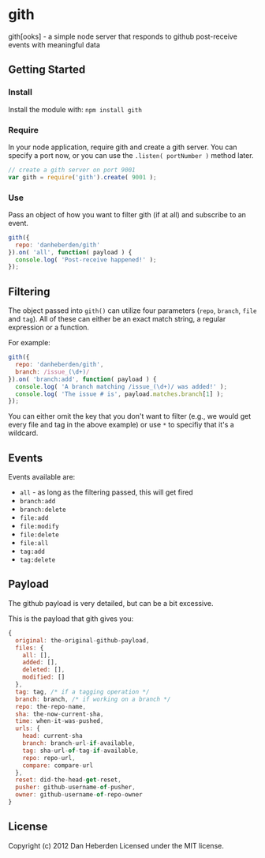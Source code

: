 # gith

gith[ooks] - a simple node server that responds to github post-receive events with meaningful data

## Getting Started

### Install

Install the module with: `npm install gith`

### Require

In your node application, require gith and create a gith server. You can specify a port now, or 
you can use the `.listen( portNumber )` method later. 

```javascript
// create a gith server on port 9001
var gith = require('gith').create( 9001 );
```

### Use

Pass an object of how you want to filter gith (if at all) and subscribe to an event.

```javascript
gith({
  repo: 'danheberden/gith'
}).on( 'all', function( payload ) {
  console.log( 'Post-receive happened!' );
});
```

## Filtering

The object passed into `gith()` can utilize four parameters (`repo`, `branch`, `file` and `tag`). 
All of these can either be an exact match string, a regular expression or a function.

For example:

```javascript
gith({
  repo: 'danheberden/gith',
  branch: /issue_(\d+)/
}).on( 'branch:add', function( payload ) {
  console.log( 'A branch matching /issue_(\d+)/ was added!' );
  console.log( 'The issue # is', payload.matches.branch[1] );
});
```

You can either omit the key that you don't want to filter (e.g., we would get every file and tag in the above
example) or use `*` to specifiy that it's a wildcard.

## Events

Events available are:

* `all` - as long as the filtering passed, this will get fired
* `branch:add`
* `branch:delete`
* `file:add`
* `file:modify`
* `file:delete`
* `file:all`
* `tag:add`
* `tag:delete`

## Payload

The github payload is very detailed, but can be a bit excessive. 

This is the payload that gith gives you:

```javascript
{
  original: the-original-github-payload,
  files: {
    all: [],
    added: [],
    deleted: [],
    modified: []
  },
  tag: tag, /* if a tagging operation */
  branch: branch, /* if working on a branch */
  repo: the-repo-name,
  sha: the-now-current-sha,
  time: when-it-was-pushed,
  urls: {
    head: current-sha
    branch: branch-url-if-available,
    tag: sha-url-of-tag-if-available,
    repo: repo-url,
    compare: compare-url
  },
  reset: did-the-head-get-reset,
  pusher: github-username-of-pusher,
  owner: github-username-of-repo-owner
}
```

## License
Copyright (c) 2012 Dan Heberden
Licensed under the MIT license.
